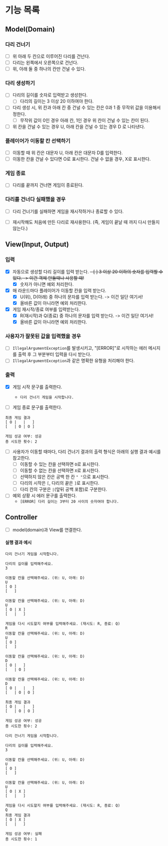 # 기능 목록

## Model(Domain)
### 다리 건너기
- [ ] 위 아래 두 칸으로 이루어진 다리를 건넌다.
- [ ] 다리는 왼쪽에서 오른쪽으로 건넌다.
- [ ] 위, 아래 둘 중 하나의 칸만 건널 수 있다.

### 다리 생성하기
- [ ] 다리의 길이를 숫자로 입력받고 생성한다.
  - [ ] 다리의 길이는 3 이상 20 이하여야 한다.
- [ ] 다리 생성 시, 위 칸과 아래 칸 중 건널 수 있는 칸은 0과 1 중 무작위 값을 이용해서 정한다.
  - [ ] 무작위 값이 0인 경우 아래 칸, 1인 경우 위 칸이 건널 수 있는 칸이 된다.
- [ ] 위 칸을 건널 수 있는 경우 U, 아래 칸을 건널 수 있는 경우 D 로 나타낸다.

### 플레이어가 이동할 칸 선택하기
- [ ] 이동할 때 위 칸은 대문자 U, 아래 칸은 대문자 D를 입력한다.
- [ ] 이동한 칸을 건널 수 있다면 O로 표시한다. 건널 수 없을 경우, X로 표시한다.

### 게임 종료
- [ ] 다리를 끝까지 건너면 게임이 종료된다.

### 다리를 건너다 실패했을 경우
- [ ] 다리 건너기를 실패하면 게임을 재시작하거나 종료할 수 있다.
- [ ] 재시작해도 처음에 만든 다리로 재사용한다. (즉, 게임이 끝날 때 까지 다시 만들지 않는다.)


## View(Input, Output)
### 입력
- [X] 자동으로 생성할 다리 길이를 입력 받는다.
  ~~- [ ] 3 이상 20 이하의 숫자를 입력할 수 있다. -> 이건 객체 만들때나 사용할 때!~~
  - [X] 숫자가 아니면 예외 처리한다.

- [X] 매 라운드마다 플레이어가 이동할 칸을 입력 받는다.
  - [X] U(위), D(아래) 중 하나의 문자를 입력 받는다. -> 이건 일단 여기서!
  - [X] 올바른 값이 아니라면 예외 처리한다.

- [X] 게임 재시작/종료 여부를 입력받는다.
  - [X] R(재시작)과 Q(종료) 중 하나의 문자를 입력 받는다. -> 이건 일단 여기서!
  - [X] 올바른 값이 아니라면 예외 처리한다.

### 사용자가 잘못된 값을 입력했을 경우
- [ ] `IllegalArgumentException`를 발생시키고, "[ERROR]"로 시작하는 에러 메시지를 출력 후 그 부분부터 입력을 다시 받는다.
- [ ] `IllegalArgumentException`과 같은 명확한 유형을 처리해야 한다.

### 출력
- [X] 게임 시작 문구를 출력한다.
  - `다리 건너기 게임을 시작합니다.`

- [ ] 게임 종료 문구를 출력한다.
```text
최종 게임 결과
[ O |   |   ]
[   | O | O ]

게임 성공 여부: 성공
총 시도한 횟수: 2
```

- [ ] 사용자가 이동할 때마다, 다리 건너기 결과의 출력 형식은 아래의 실행 결과 예시를 참고한다.
  - [ ] 이동할 수 있는 칸을 선택하면 `O`로 표시한다.
  - [ ] 이동할 수 없는 칸을 선택하면 `X`로 표시한다.
  - [ ] 선택하지 않은 칸은 공백 한 칸 `" "`으로 표시한다.
  - [ ] 다리의 시작은 `[`, 다리의 끝은 `]`로 표시한다.
  - [ ] 다리 칸의 구분은 ` | `(앞뒤 공백 포함)로 구분한다.

- [ ] 예외 상황 시 에러 문구를 출력한다.
  - `[ERROR] 다리 길이는 3부터 20 사이의 숫자여야 합니다.`

## Controller
- [ ] model(domain)과 View를 연결한다.

#### 실행 결과 예시
```
다리 건너기 게임을 시작합니다.

다리의 길이를 입력해주세요.
3

이동할 칸을 선택해주세요. (위: U, 아래: D)
U
[ O ]
[   ]

이동할 칸을 선택해주세요. (위: U, 아래: D)
U
[ O | X ]
[   |   ]

게임을 다시 시도할지 여부를 입력해주세요. (재시도: R, 종료: Q)
R
이동할 칸을 선택해주세요. (위: U, 아래: D)
U
[ O ]
[   ]

이동할 칸을 선택해주세요. (위: U, 아래: D)
D
[ O |   ]
[   | O ]

이동할 칸을 선택해주세요. (위: U, 아래: D)
D
[ O |   |   ]
[   | O | O ]

최종 게임 결과
[ O |   |   ]
[   | O | O ]

게임 성공 여부: 성공
총 시도한 횟수: 2
```

```
다리 건너기 게임을 시작합니다.

다리의 길이를 입력해주세요.
3

이동할 칸을 선택해주세요. (위: U, 아래: D)
U
[ O ]
[   ]

이동할 칸을 선택해주세요. (위: U, 아래: D)
U
[ O | X ]
[   |   ]

게임을 다시 시도할지 여부를 입력해주세요. (재시도: R, 종료: Q)
Q
최종 게임 결과
[ O | X ]
[   |   ]

게임 성공 여부: 실패
총 시도한 횟수: 1
```